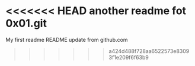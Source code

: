 <<<<<<< HEAD
another readme fot 0x01.git
=======
My first readme
README update from github.com
>>>>>>> a424d488f728aa6522573e83093f1e209f6f63b9
